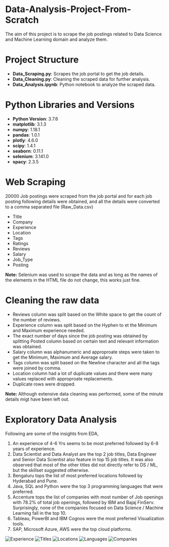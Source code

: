# Data-Analysis-Project-From-Scratch

The aim of this project is to scrape the job postings related to Data Science and Machine Learning domain and analyze them. 

# Project Structure

- **Data_Scraping.py**: Scrapes the job portal to get the job details.
- **Data_Cleaning.py**: Cleaning the scraped data for further analysis.
- **Data_Analysis.ipynb**: Python notebook to analyze the scraped data. 

# Python Libraries and Versions 

- **Python Version**: 3.7.6
- **matplotlib**: 3.1.3
- **numpy**: 1.18.1
- **pandas**: 1.0.1
- **plotly**: 4.6.0
- **scipy**: 1.4.1
- **seaborn**: 0.11.1
- **selenium**: 3.141.0
- **spacy**: 2.3.5

# Web Scraping

20000 Job postings were scraped from the job portal and for each job posting following details were obtained, and all the details were converted to a comma separated file (Raw_Data.csv)

- Title
- Company
- Experience
- Location
- Tags
- Ratings
- Reviews
- Salary
- Job_Type
- Posting

**Note:** Selenium was used to scrape the data and as long as the names of the elements in the HTML file do not change, this works just fine. 

# Cleaning the raw data

- Reviews column was split based on the White space to get the count of the number of reviews.
- Experience column was split based on the Hyphen to et the Minimum and Maximum experience needed. 
- The exact number of days since the job posting was obtained by splitting Posted column based on certain text and relevant information was obtained. 
- Salary column was alphanumeric and approproate steps were taken to get the Minimum, Maximum and Average salary.
- Tags column was split based on the Newline character and all the tags were joined by comma.
- Location column had a lot of duplicate values and there were many values replaced with approproate replacements. 
- Duplicate rows were dropped. 

**Note:** Although extensive data cleaning was performed, some of the minute details migt have been left out. 

# Exploratory Data Analysis

Following are some of the insights from EDA,

1. An experience of 4-6 Yrs seems to be most preferred followed by 6-8 years of experience.
2. Data Scientist and Data Analyst are the top 2 job titles, Data Engineer and Senior Data Scientist also feature in top 15 job titles. It was also observed that most of the other titles did not directly refer to DS / ML, but the skillset suggested otherwise. 
3. Bengaluru tops the list of most preferred locations followed by Hyderabad and Pune. 
4. Java, SQL and Python were the top 3 programming languages that were preferred.
5. Accenture tops the list of companies with most number of Job openings with 78.2% of total job openings, followed by IBM and Bajaj FinServ. Surprisingly, none of the companies focused on Data Science / Machine Learning fall in the top 10.
6. Tableau, PowerBI and IBM Cognos were the most preferred Visualization tools. 
7. SAP, Microsoft Azure, AWS were the top cloud platforms. 

![Experience](https://user-images.githubusercontent.com/25604111/129079385-b33a2918-ff8f-4472-ab92-710fa13297b2.png)
![Titles](https://user-images.githubusercontent.com/25604111/129080321-9b32b76a-e3c8-422a-b763-c94dd9ff53b8.png)
![Locations](https://user-images.githubusercontent.com/25604111/129079664-a3af7398-39ff-4667-a0ff-29d6165b4b83.png)
![Languages](https://user-images.githubusercontent.com/25604111/129080503-19135a16-dbba-4581-b7a4-23f5b711d64f.png)
![Companies](https://user-images.githubusercontent.com/25604111/129079948-2121b874-6cab-451d-b7fa-422a6d90466d.png)
